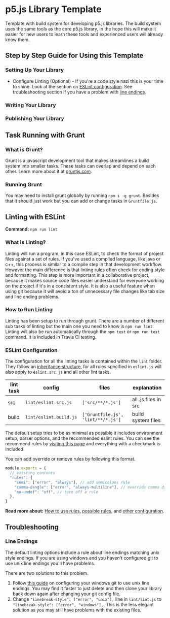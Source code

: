 # p5.js Library Template

Template with build system for developing p5.js libraries. The build system uses the same tools as the core p5.js library, in the hope this will make it easier for new users to learn these tools and experienced users will already know them.

## Step by Step Guide for Using this Template

### Setting Up Your Library

- Configure Linting (Optional) - If you're a code style nazi this is your time to shine. Look at the section on [ESLint configuration](#ESLint-Configuration). See troubleshooting section if you have a problem with [line endings](#Line-Endings).

### Writing Your Library

### Publishing Your Library

## Task Running with Grunt

### What is Grunt?

Grunt is a javascript development tool that makes streamlines a build system into smaller tasks. These tasks can overlap and depend on each other. Learn more about it at [gruntjs.com](https://gruntjs.com/).

### Running Grunt

You may need to install grunt globally by running `npm i -g grunt`. Besides that it should just work but you can add or change tasks in `Gruntfile.js`.

## Linting with ESLint

**Command:** `npm run lint`

### What is Linting?

Linting will run a program, in this case ESLint, to check the format of project files against a set of rules. If you've used a complied language, like java or c++, this process is similar to a compile step in that development workflow. However the main difference is that linting rules often check for coding style and formatting. This step is more important in a collaborative project, because it makes source code files easier understand for everyone working on the project if it's in a consistent style. It is also a useful feature when using git because it will avoid a ton of unnecessary file changes like tab size and line ending problems.

### How to Run Linting

Linting has been setup to run through grunt. There are a number of different sub tasks of linting but the main one you need to know is `npm run lint`. Linting will also be run automatically through the `npm test` or `npm run test` command. It is included in Travis CI testing.

### ESLint Configuration

The configuration for all the linting tasks is contained within the `lint` folder. They follow an [inheritance structure](https://eslint.org/docs/user-guide/configuring#extending-configuration-files), for all rules specified in `eslint.js` will also apply to `eslint.src.js` and all other lint tasks.

| lint task | config                  | files                              | explanation          |
|-----------|-------------------------|------------------------------------|----------------------|
| src       | `lint/eslint.src.js`    | `['src/**/*.js']`                  | all .js files in src |
| build     | `lint/eslint.build.js`  | `['Gruntfile.js', 'lint/**/*.js']` | build system files   |

The default setup tries to be as minimal as possible it includes environment setup, parser options, and the recommended eslint rules. You can see the recommend rules by [visiting this page](https://eslint.org/docs/rules/) and everything with a checkmark is included.

You can add override or remove rules by following this format.

```js
module.exports = {
  // existing contents
  "rules": {
    "semi": ["error", "always"], // add semicolons rule
    "comma-dangle": ["error", "always-multiline"], // override comma dangling rule
    "no-undef": "off", // turn off a rule
  },
}
```

**Read more about:** [How to use rules](https://eslint.org/docs/developer-guide/working-with-rules#working-with-rules), [possible rules](https://eslint.org/docs/rules/), and [other configuration](https://eslint.org/docs/user-guide/configuring#configuring-eslint).

## Troubleshooting

### Line Endings

The default linting options include a rule about line endings matching unix style endings. If you are using windows and you haven't configured git to use unix line endings you'll have problems.

There are two solutions to this problem.

1. Follow [this guide](https://help.github.com/en/articles/configuring-git-to-handle-line-endings) on configuring your windows git to use unix line endings. You may find it faster to just delete and then clone your library back down again after changing your git config file.
2. Change `"linebreak-style": ["error", "unix"],` line in `lint/lint.js` to `"linebreak-style": ["error", "windows"],`. This is the less elegant solution as you may still have problems with the existing files.
